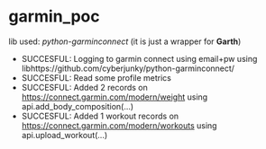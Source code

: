 # garmin_poc

lib used: *python-garminconnect* (it is just a wrapper for **Garth**)</i>

- SUCCESFUL: Logging to garmin connect using email+pw  using libhttps://github.com/cyberjunky/python-garminconnect/
- SUCCESFUL: Read some profile metrics
- SUCCESFUL: Added 2 records on https://connect.garmin.com/modern/weight using api.add_body_composition(...)
- SUCCESFUL: Added 1 workout records on https://connect.garmin.com/modern/workouts using api.upload_workout(...)



